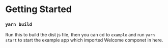 # Getting Started

### `yarn build`

Run this to build the dist js file, then you can cd to `example` and run `yarn start` to start the example app which imported Welcome componet in here.
